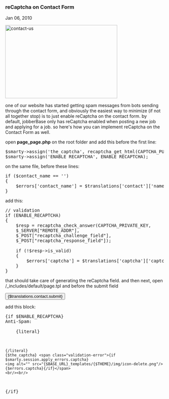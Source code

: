 ### reCaptcha on Contact Form

Jan 06, 2010

<img alt="contact-us" class="alignleft size-full wp-image-1125" height="232" src="http://www.redjumpsuit.net/wp-content/uploads/2010/01/contact-us.png" title="contact-us" width="356"/>

one of our website has started getting spam messages from bots sending through the contact form, and obviously the easiest way to minimize (if not all together stop) is to just enable reCaptcha on the contact form. by default, jobberBase only has reCaptcha enabled when posting a new job and applying for a job. so here's how you can implement reCaptcha on the Contact Form as well.

open __page\_page.php__ on the root folder and add this before the first line:


<pre lang="php">
$smarty-&gt;assign('the_captcha', recaptcha_get_html(CAPTCHA_PUBLIC_KEY));
$smarty-&gt;assign('ENABLE_RECAPTCHA', ENABLE_RECAPTCHA);
</pre>



on the same file, before these lines:


<pre lang="php">
if ($contact_name == '')
{
	$errors['contact_name'] = $translations['contact']['name_error'];
}
</pre>



add this:


<pre lang="php">
// validation
if (ENABLE_RECAPTCHA)
{
	$resp = recaptcha_check_answer(CAPTCHA_PRIVATE_KEY,
	$_SERVER["REMOTE_ADDR"], 
	$_POST["recaptcha_challenge_field"],
	$_POST["recaptcha_response_field"]);

	if (!$resp-&gt;is_valid) 
	{
		$errors['captcha'] = $translations['captcha']['captcha_error'];
	}
}
</pre>



that should take care of generating the reCaptcha field. and then next, open /_includes/default/page.tpl and before the submit field


<pre lang="php">
<input id="submit" name="submit" type="submit" value="{$translations.contact.submit}"/>
</pre>



add this block:


<pre lang="php">
{if $ENABLE_RECAPTCHA}
<label>Anti-Spam:</label><br/>
	{literal}
	<script type="text/javascript">
	  var RecaptchaOptions = {
		theme : 'white',
		tabindex : 9
	  };
	</script>
	{/literal}
	{$the_captcha} <span class="validation-error">{if $smarty.session.apply_errors.captcha}
	<img alt="" src="{$BASE_URL}_templates/{$THEME}/img/icon-delete.png"/> {$errors.captcha}{/if}</span>
	<br/><br/>
{/if}
</pre>
